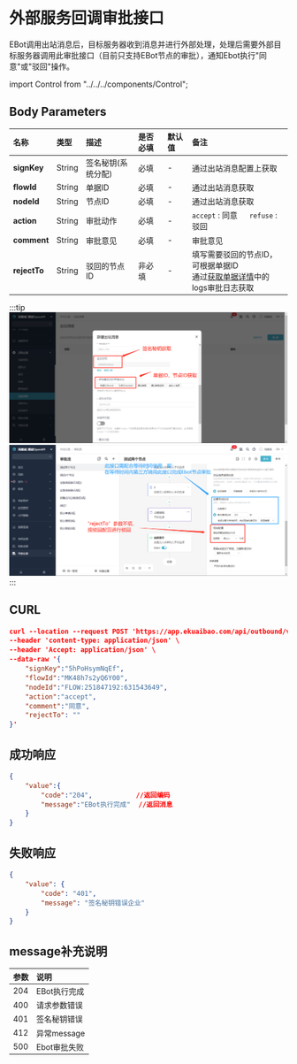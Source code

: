 # 外部服务回调审批接口
EBot调用出站消息后，目标服务器收到消息并进行外部处理，处理后需要外部目标服务器调用此审批接口（目前只支持EBot节点的审批），通知Ebot执行"同意"或"驳回"操作。

import Control from "../../../components/Control";

<Control
method="POST"
url="/api/outbound/v1/approval"
/>

## Body Parameters

| 名称 | 类型 | 描述 | 是否必填 | 默认值 | 备注 |
| :--- | :--- | :--- | :--- |:--- | :--- |
| **signKey**  | String | 签名秘钥(系统分配) | 必填  | - | 通过出站消息配置上获取 |
| **flowId**   | String | 单据ID	          | 必填  | - | 通过出站消息获取 |
| **nodeId**   | String | 节点ID	          | 必填  | - | 通过出站消息获取 |
| **action**   | String | 审批动作	      | 必填  | - | `accept` : 同意 &emsp; `refuse` : 驳回 |
| **comment**  | String | 审批意见          | 必填  | - | 审批意见 |
| **rejectTo** | String | 驳回的节点ID      | 非必填 | - | 填写需要驳回的节点ID，可根据单据ID<br/>通过[获取单据详情](/docs/open-api/flows/get-forms-details)中的logs审批日志获取 |

:::tip
![image](images/出站参数获取.png)
![image](images/接口介绍.png)
:::

## CURL
```json
curl --location --request POST 'https://app.ekuaibao.com/api/outbound/v1/approval?accessToken=Un0bxmbZ0w8c00' \
--header 'content-type: application/json' \
--header 'Accept: application/json' \
--data-raw '{
    "signKey":"5hPoHsymNqEf",
    "flowId":"MK48h7s2yQ6Y00",
    "nodeId":"FLOW:251847192:631543649",
    "action":"accept",
    "comment":"同意",
    "rejectTo": ""
}'
```

## 成功响应
```json
{
	"value":{
        "code":"204",           //返回编码
        "message":"EBot执行完成"  //返回消息
    }
}
```

## 失败响应
```json
{
    "value": {
        "code": "401",
        "message": "签名秘钥错误企业"
    }
}
```

## message补充说明

| 参数 | 说明 |
|:--- |:--- |
| 204 | EBot执行完成 |
| 400 | 请求参数错误 |
| 401 | 签名秘钥错误 |
| 412 | 异常message |
| 500 | Ebot审批失败 |
















